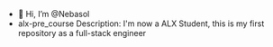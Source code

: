 - 👋 Hi, I’m @Nebasol
- alx-pre_course
Description: I'm now a ALX Student, this is my first repository as a full-stack engineer
<!---
Nebasol/Nebasol is a ✨ special ✨ repository because its `README.md` (this file) appears on your GitHub profile.
You can click the Preview link to take a look at your changes.
--->
